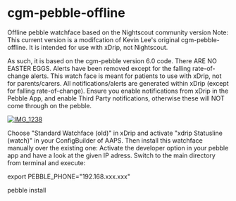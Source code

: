 # cgm-pebble-offline
Offline pebble watchface based on the Nightscout community version
Note:  This current version is a modifcation of Kevin Lee's original cgm-pebble-offline.  It is intended for use with xDrip, not Nightscout.

As such, it is based on the cgm-pebble version 6.0 code.
There ARE NO EASTER EGGS.
Alerts have been removed except for the falling rate-of-change alerts.
This watch face is meant for patients to use with xDrip, not for parents/carers.
All notifications/alerts are generated within xDrip (except for falling rate-of-change).
Ensure you enable notifications from xDrip in the Pebble App, and enable Third Party notifications, otherwise these will NOT come through on the pebble.

<a href="https://ibb.co/dtUFdn"><img src="https://preview.ibb.co/eR5oyn/IMG_1238.jpg" alt="IMG_1238" border="0"></a>

Choose "Standard Watchface (old)" in xDrip and activate "xdrip Statusline (watch)" in your ConfigBuilder of AAPS.
Then install this watchface manually over the existing one:
Activate the developer option in your pebble app and have a look at the given IP adress.
Switch to the main directory from terminal and execute:

export PEBBLE_PHONE="192.168.xxx.xxx"

pebble install
